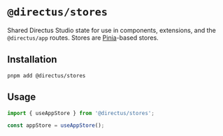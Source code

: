 # `@directus/stores`

Shared Directus Studio state for use in components, extensions, and the `@directus/app` routes. Stores are [Pinia](https://www.npmjs.com/package/pinia)-based stores.

## Installation

```
pnpm add @directus/stores
```

## Usage

```ts
import { useAppStore } from '@directus/stores';

const appStore = useAppStore();
```
